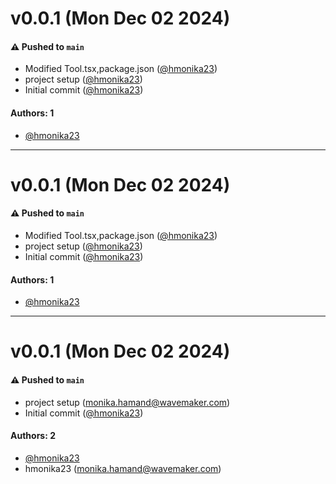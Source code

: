 # v0.0.1 (Mon Dec 02 2024)

#### ⚠️ Pushed to `main`

- Modified Tool.tsx,package.json ([@hmonika23](https://github.com/hmonika23))
- project setup ([@hmonika23](https://github.com/hmonika23))
- Initial commit ([@hmonika23](https://github.com/hmonika23))

#### Authors: 1

- [@hmonika23](https://github.com/hmonika23)

---

# v0.0.1 (Mon Dec 02 2024)

#### ⚠️ Pushed to `main`

- Modified Tool.tsx,package.json ([@hmonika23](https://github.com/hmonika23))
- project setup ([@hmonika23](https://github.com/hmonika23))
- Initial commit ([@hmonika23](https://github.com/hmonika23))

#### Authors: 1

- [@hmonika23](https://github.com/hmonika23)

---

# v0.0.1 (Mon Dec 02 2024)

#### ⚠️ Pushed to `main`

- project setup (monika.hamand@wavemaker.com)
- Initial commit ([@hmonika23](https://github.com/hmonika23))

#### Authors: 2

- [@hmonika23](https://github.com/hmonika23)
- hmonika23 (monika.hamand@wavemaker.com)
